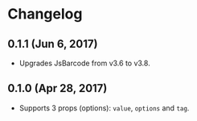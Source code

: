 # Changelog


## 0.1.1 (Jun 6, 2017)

- Upgrades JsBarcode from v3.6 to v3.8.


## 0.1.0 (Apr 28, 2017)

- Supports 3 props (options): `value`, `options` and `tag`.

